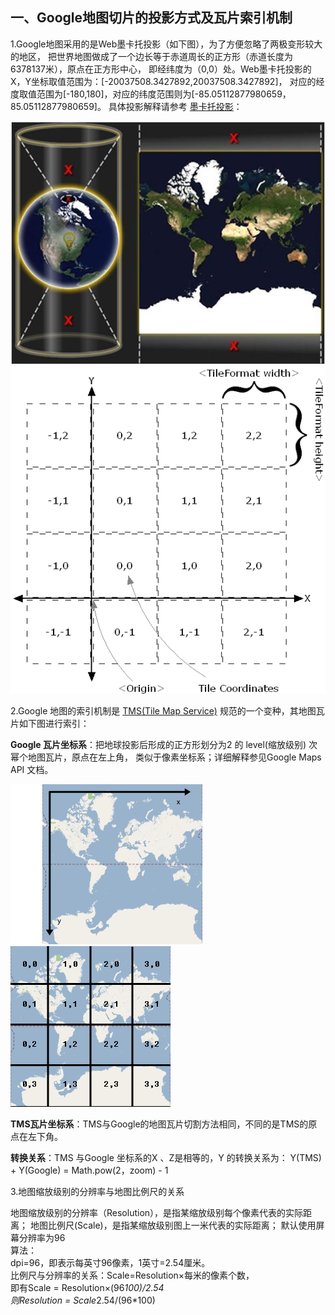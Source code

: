 ## 一、Google地图切片的投影方式及瓦片索引机制

1.Google地图采用的是Web墨卡托投影（如下图），为了方便忽略了两极变形较大的地区，
把世界地图做成了一个边长等于赤道周长的正方形（赤道长度为6378137米），原点在正方形中心，
即经纬度为（0,0）处。Web墨卡托投影的X，Y坐标取值范围为：[-20037508.3427892,20037508.3427892]，
对应的经度取值范围为[-180,180]，对应的纬度范围则为[-85.05112877980659，85.05112877980659]。
具体投影解释请参考 [墨卡托投影](http://blog.csdn.net/mygisforum/article/details/13295223)：

![](../images/45357645_1.jpg) ![100x100](../images/45357645_2.jpg)

2.Google 地图的索引机制是 [TMS(Tile Map Service)](http://wiki.osgeo.org/wiki/Tile_Map_Service_Specification) 
规范的一个变种，其地图瓦片如下图进行索引：

**Google 瓦片坐标系**：把地球投影后形成的正方形划分为2 的 level(缩放级别) 次幂个地图瓦片，原点在左上角，
类似于像素坐标系；详细解释参见Google Maps API 文档。

![](../images/45357645_3.png) ![100x100](../images/45357645_4.png)

**TMS瓦片坐标系**：TMS与Google的地图瓦片切割方法相同，不同的是TMS的原点在左下角。

**转换关系**：TMS 与Google 坐标系的X 、Z是相等的，Y 的转换关系为：
Y(TMS) +  Y(Google) = Math.pow(2，zoom) - 1

3.地图缩放级别的分辨率与地图比例尺的关系

地图缩放级别的分辨率（Resolution），是指某缩放级别每个像素代表的实际距离；
地图比例尺(Scale)，是指某缩放级别图上一米代表的实际距离；
默认使用屏幕分辨率为96  
算法：  
dpi=96，即表示每英寸96像素，1英寸=2.54厘米。  
比例尺与分辨率的关系：Scale=Resolution×每米的像素个数，  
即有Scale = Resolution×(96*100)/2.54  
则Resolution = Scale*2.54/(96*100)  
